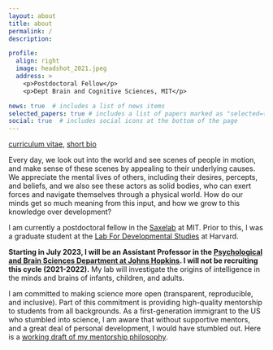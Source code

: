 ```yaml
---
layout: about
title: about
permalink: /
description: 

profile:
  align: right
  image: headshot_2021.jpeg
  address: >
    <p>Postdoctoral Fellow</p>
    <p>Dept Brain and Cognitive Sciences, MIT</p>

news: true  # includes a list of news items
selected_papers: true # includes a list of papers marked as "selected={true}"
social: true  # includes social icons at the bottom of the page
---
```

[curriculum vitae](https://www.shariliu.com/hubfs/shariliu.com/papers_and_docs/shariliu_cv.pdf), [short bio](https://www.shariliu.com/hubfs/shariliu.com/shariliu_bio.txt)

Every day, we look out into the world and see scenes of people in motion, and make sense of these scenes by appealing to their underlying causes. We appreciate the mental lives of others, including their desires, percepts, and beliefs, and we also see these actors as solid bodies, who can exert forces and navigate themselves through a physical world. How do our minds get so much meaning from this input, and how we grow to this knowledge over development?

I am currently a postdoctoral fellow in the [Saxelab](http://saxelab.mit.edu/) at MIT. Prior to this, I was a graduate student at the [Lab For Developmental Studies](https://www.harvardlds.org/) at Harvard.

**Starting in July 2023, I will be an Assistant Professor in the [Psychological and Brain Sciences Department at Johns Hopkins](https://pbs.jhu.edu/). I will not be recruiting this cycle (2021-2022).** My lab will investigate the origins of intelligence in the minds and brains of infants, children, and adults. 

I am committed to making science more open (transparent, reproducible, and inclusive). Part of this commitment is providing high-quality mentorship to students from all backgrounds. As a first-generation immigrant to the US who stumbled into science, I am aware that without supportive mentors, and a great deal of personal development, I would have stumbled out. Here is a [working draft of my mentorship philosophy](https://docs.google.com/document/d/1u2olXR7QN44QGCFWaLHL33Xpr6mFnlpkxDhAryR9oGQ/edit?usp=sharing).
